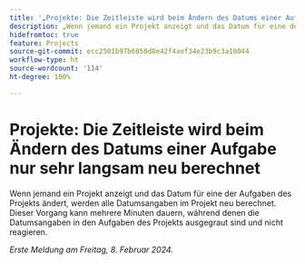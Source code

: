 ```yaml
---
title: '„Projekte: Die Zeitleiste wird beim Ändern des Datums einer Aufgabe sehr langsam neu berechnet“'
description: „Wenn jemand ein Projekt anzeigt und das Datum für eine der Aufgaben des Projekts ändert, werden alle Datumsangaben im Projekt neu berechnet. Dieser Vorgang kann mehrere Minuten dauern, während denen die Datumsangaben in den Aufgaben des Projekts ausgegraut sind und nicht reagieren.“
hidefromtoc: true
feature: Projects
source-git-commit: ecc2501b97b6050d8e42f4aef34e23b9c3a10044
workflow-type: ht
source-wordcount: '114'
ht-degree: 100%

---
```



# Projekte: Die Zeitleiste wird beim Ändern des Datums einer Aufgabe nur sehr langsam neu berechnet

Wenn jemand ein Projekt anzeigt und das Datum für eine der Aufgaben des Projekts ändert, werden alle Datumsangaben im Projekt neu berechnet. Dieser Vorgang kann mehrere Minuten dauern, während denen die Datumsangaben in den Aufgaben des Projekts ausgegraut sind und nicht reagieren.

_Erste Meldung am Freitag, 8. Februar 2024._
